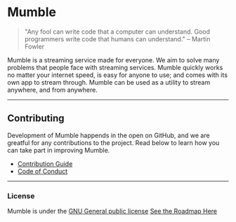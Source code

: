 # Mumble
> "Any fool can write code that a computer can understand. Good programmers write code that humans can understand." – Martin Fowler

Mumble is a streaming service made for everyone. We aim to solve many problems that people face with streaming services. Mumble quickly works no matter your internet speed, is easy for anyone to use; and comes with its own app to stream through. Mumble can be used as a utility to stream anywhere, and from anywhere.

---

## Contributing

Development of Mumble happends in the open on GitHub, and we are greatful for any contributions to the project. Read below to learn how you can take part in improving Mumble.

- [Contribution Guide](./docs/CONTRIBUTING.md)
- [Code of Conduct](./docs/CODE_OF_CONDUCT.md)

---

### License
Mumble is under the [GNU General public license](./LICENSE.md)
[See the Roadmap Here](./docs/roadmap.md)
